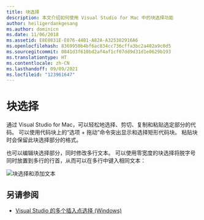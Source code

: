 ```yaml
---
title: 块选择
description: 本文介绍如何使用 Visual Studio for Mac 中的块选择功能
author: heiligerdankgesang
ms.author: dominicn
ms.date: 11/06/2018
ms.assetid: E8E0831E-E076-44B1-A82A-A325382916A6
ms.openlocfilehash: 8369950b4bf6ac834cc736cffa3bc2a402a9c0d5
ms.sourcegitcommit: 0841d3f610bd2af4af1cf07dd9d31d1e0629b193
ms.translationtype: HT
ms.contentlocale: zh-CN
ms.lasthandoff: 09/09/2021
ms.locfileid: "123961647"
---
```

# <a name="block-selection"></a>块选择

通过 Visual Studio for Mac，可以轻松地选择、剪切、复制和粘贴选定部分的代码。 可以使用代码块上的“选项 + 拖动”命令突出显示和选择矩形代码块。 粘贴块时会保留此块选择部分的格式。

也可以编辑块选择部分，同时修改多行文本。 可以使用零宽度的块选择将脱字号同时放置到多行的行首，从而可以在多行中键入相同文本：

![块选择和添加文本](media/source-editor-image16.png)

## <a name="see-also"></a>另请参阅

- [Visual Studio 的多个插入点选择 (Windows)](/visualstudio/ide/finding-and-replacing-text#multi-caret-selection)
